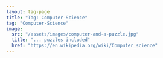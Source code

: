 ```yaml
---
layout: tag-page
title: "Tag: Computer-Science"
tag: "Computer-Science"
image:
  src: "/assets/images/computer-and-a-puzzle.jpg"
  title: "... puzzles included"
  href: "https://en.wikipedia.org/wiki/Computer_science"
---
```


